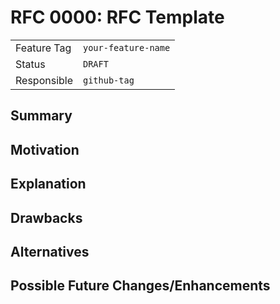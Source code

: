 # RFC 0000: RFC Template <!-- TODO: adapt title -->

| | |
|---|---|
| Feature Tag | `your-feature-name` | <!-- TODO: choose a unique and declarative feature name -->
| Status | `DRAFT` | <!-- Possible values: DRAFT, DISCUSSION, ACCEPTED, REJECTED -->
| Responsible | `github-tag` | <!-- TODO: assign yourself as main driver of this RFC -->
<!-- 
  Status Overview:
  - DRAFT: The RFC is not ready for a review and currently under change. Feel free to already ask for feedback on the structure and contents at this stage.
  - DISCUSSION: The RFC is open for discussion. Usually, we open a PR to trigger discussions.
  - ACCEPTED: The RFC was accepted. Create issues to prepare implementation of the RFC.
  - REJECTED: The RFC was rejected. If another revision emerges, switch to status DRAFT.
-->

## Summary

<!-- TODO: Write a 1-3 sentence summary what this RFC is about. -->

## Motivation

<!-- TODO: Describe the challenge the RFC addresses. -->

<!-- TODO: (optional) Introduce an exemplary data set that benefits from this RFC (used later in explanation). -->

## Explanation

<!-- 
  TODO: Explain the details of the RFC. 
  If the RFC contains more than a single cohesive aspect, structure this section accordingly.
  Make sure to provide realistic modelling examples on the example data set introduced above.
-->

## Drawbacks

<!-- TODO: (optional) Discuss the drawbacks of the proposed design. -->

## Alternatives

<!-- TODO: (optional) Point out alternatives to the design or parts of the design. -->

## Possible Future Changes/Enhancements

<!-- TODO: (optional) Point out what changes or enhancements you see in the future to the proposed concepts. -->
